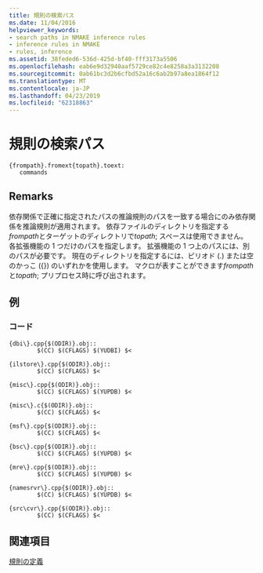 ```yaml
---
title: 規則の検索パス
ms.date: 11/04/2016
helpviewer_keywords:
- search paths in NMAKE inference rules
- inference rules in NMAKE
- rules, inference
ms.assetid: 38feded6-536d-425d-bf40-fff3173a5506
ms.openlocfilehash: eab6e9d32940aaf5729ce82c4e8258a3a3132208
ms.sourcegitcommit: 0ab61bc3d2b6cfbd52a16c6ab2b97a8ea1864f12
ms.translationtype: MT
ms.contentlocale: ja-JP
ms.lasthandoff: 04/23/2019
ms.locfileid: "62318863"
---
```

# <a name="search-paths-in-rules"></a>規則の検索パス

```
{frompath}.fromext{topath}.toext:
   commands
```

## <a name="remarks"></a>Remarks

依存関係で正確に指定されたパスの推論規則のパスを一致する場合にのみ依存関係を推論規則が適用されます。 依存ファイルのディレクトリを指定する*frompath*とターゲットのディレクトリで*topath*; スペースは使用できません。 各拡張機能の 1 つだけのパスを指定します。 拡張機能の 1 つ上のパスには、別のパスが必要です。 現在のディレクトリを指定するには、ピリオド (.) または空のかっこ ({}) のいずれかを使用します。 マクロが表すことができます*frompath*と*topath*; プリプロセス時に呼び出されます。

## <a name="example"></a>例

### <a name="code"></a>コード

```
{dbi\}.cpp{$(ODIR)}.obj::
        $(CC) $(CFLAGS) $(YUDBI) $<

{ilstore\}.cpp{$(ODIR)}.obj::
        $(CC) $(CFLAGS) $<

{misc\}.cpp{$(ODIR)}.obj::
        $(CC) $(CFLAGS) $(YUPDB) $<

{misc\}.c{$(ODIR)}.obj::
        $(CC) $(CFLAGS) $<

{msf\}.cpp{$(ODIR)}.obj::
        $(CC) $(CFLAGS) $<

{bsc\}.cpp{$(ODIR)}.obj::
        $(CC) $(CFLAGS) $(YUPDB) $<

{mre\}.cpp{$(ODIR)}.obj::
        $(CC) $(CFLAGS) $(YUPDB) $<

{namesrvr\}.cpp{$(ODIR)}.obj::
        $(CC) $(CFLAGS) $(YUPDB) $<

{src\cvr\}.cpp{$(ODIR)}.obj::
        $(CC) $(CFLAGS) $<
```

## <a name="see-also"></a>関連項目

[規則の定義](defining-a-rule.md)
